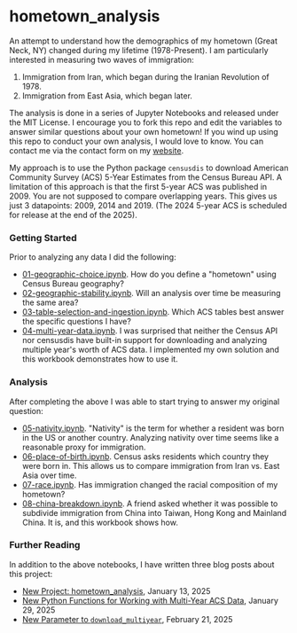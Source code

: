 # hometown_analysis

An attempt to understand how the demographics of my hometown (Great Neck, NY) changed during my lifetime (1978-Present). I am particularly interested in measuring two waves of immigration:

  1. Immigration from Iran, which began during the Iranian Revolution of 1978.
  2. Immigration from East Asia, which began later.

The analysis is done in a series of Jupyter Notebooks and released under the MIT License. I encourage you to fork this repo and edit the variables to answer similar questions about your own hometown! If you wind up using this repo to conduct your own analysis, I would love to know. You can contact me via the contact form on my [website](https://arilamstein.com/).

My approach is to use the Python package `censusdis` to download American Community Survey (ACS) 5-Year Estimates from the Census Bureau API. A limitation of this approach is that the first 5-year ACS was published in 2009. You are not supposed to compare overlapping years. This gives us just 3 datapoints: 2009, 2014 and 2019. (The 2024 5-year ACS is scheduled for release at the end of the 2025).

### Getting Started

Prior to analyzing any data I did the following:
  * [01-geographic-choice.ipynb](./01-geographic-choice.ipynb). How do you define a "hometown" using Census Bureau geography?
  * [02-geographic-stability.ipynb](./02-geographic-stability.ipynb). Will an analysis over time be measuring the same area?
  * [03-table-selection-and-ingestion.ipynb](./03-table-selection-and-ingestion.ipynb). Which ACS tables best answer the specific questions I have?
  * [04-multi-year-data.ipynb](./04-multi-year-data.ipynb). I was surprised that neither the Census API nor censusdis have built-in support for downloading and analyzing multiple year's worth of ACS data. I implemented my own solution and this workbook demonstrates how to use it.

### Analysis

After completing the above I was able to start trying to answer my original question:
  * [05-nativity.ipynb](./05-nativity.ipynb). "Nativity" is the term for whether a resident was born in the US or another country. Analyzing nativity over time seems like a reasonable proxy for immigration.
  * [06-place-of-birth.ipynb](./06-place-of-birth.ipynb). Census asks residents which country they were born in. This allows us to compare immigration from Iran vs. East Asia over time. 
  * [07-race.ipynb](./07-race.ipynb). Has immigration changed the racial composition of my hometown?
  * [08-china-breakdown.ipynb](./08-china-breakdown.ipynb). A friend asked whether it was possible to subdivide immigration from China into Taiwan,  Hong Kong and Mainland China. It is, and this workbook shows how.

### Further Reading

In addition to the above notebooks, I have written three blog posts about this project:
   * [New Project: hometown_analysis](https://arilamstein.com/blog/2025/01/13/new-project-hometown_analysis/), January 13, 2025
   * [New Python Functions for Working with Multi-Year ACS Data](https://arilamstein.com/blog/2025/01/29/new-python-functions-for-working-with-multi-year-acs-data/), January 29, 2025
   * [New Parameter to `download_multiyear`](https://arilamstein.com/blog/2025/02/21/new-parameter-to-download_multiyear/), February 21, 2025
